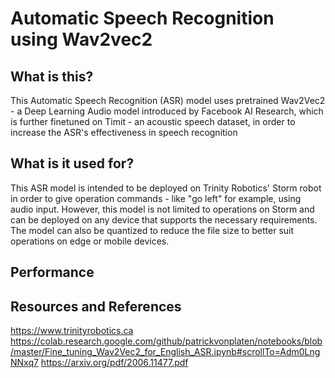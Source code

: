 # Automatic Speech Recognition using Wav2vec2

## What is this?

This Automatic Speech Recognition (ASR) model uses pretrained Wav2Vec2 - a Deep Learning Audio model introduced by Facebook AI Research, which is further finetuned on Timit - an acoustic speech dataset, in order to increase the ASR's effectiveness in speech recognition 

## What is it used for?

This ASR model is intended to be deployed on Trinity Robotics' Storm robot in order to give operation commands - like "go left" for example, using audio input. However, this model is not limited to operations on Storm and can be deployed on any device that supports the necessary requirements. The model can also be quantized to reduce the file size to better suit operations on edge or mobile devices.

## Performance

## Resources and References
https://www.trinityrobotics.ca
https://colab.research.google.com/github/patrickvonplaten/notebooks/blob/master/Fine_tuning_Wav2Vec2_for_English_ASR.ipynb#scrollTo=Adm0LngNNxq7
https://arxiv.org/pdf/2006.11477.pdf
